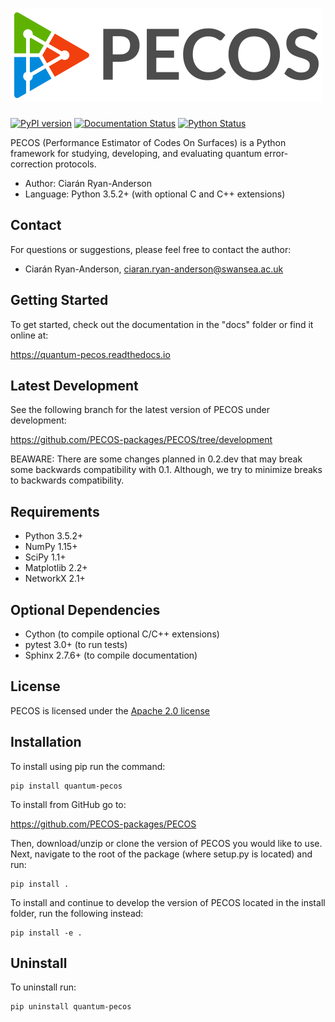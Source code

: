 ![PECOS](docs/images/pecos_large_logo.png)
=======================================

[![PyPI version](https://badge.fury.io/py/quantum-pecos.svg)](https://badge.fury.io/py/quantum-pecos)
[![Documentation Status](https://readthedocs.org/projects/quantum-pecos/badge/?version=latest)](https://quantum-pecos.readthedocs.io/en/latest/?badge=latest)
[![Python Status](https://img.shields.io/badge/python-3.5.2%2C%203.6%2C%203.7-brightgreen.svg)](https://img.shields.io/badge/python-3.5.2%2C%203.6%2C%203.7-brightgreen.svg)

PECOS (Performance Estimator of Codes On Surfaces) is a Python framework for studying, developing, and evaluating 
quantum error-correction protocols.

- Author: Ciarán Ryan-Anderson
- Language: Python 3.5.2+ (with optional C and C++ extensions)

## Contact

 For questions or suggestions, please feel free to contact the author:
 
   - Ciarán Ryan-Anderson, ciaran.ryan-anderson@swansea.ac.uk
   
## Getting Started

To get started, check out the documentation in the "docs" folder or find it online at:

https://quantum-pecos.readthedocs.io
   
## Latest Development

See the following branch for the latest version of PECOS under development:

https://github.com/PECOS-packages/PECOS/tree/development

BEAWARE: There are some changes planned in 0.2.dev that may break some backwards compatibility with 0.1. Although, we try to minimize breaks to backwards compatibility.

## Requirements
- Python 3.5.2+
- NumPy 1.15+
- SciPy 1.1+
- Matplotlib 2.2+
- NetworkX 2.1+

## Optional Dependencies

- Cython (to compile optional C/C++ extensions)
- pytest 3.0+ (to run tests)
- Sphinx 2.7.6+ (to compile documentation)

## License

PECOS is licensed under the [Apache 2.0 license](https://github.com/PECOS-packages/PECOS/blob/master/LICENSE)

## Installation

To install using pip run the command:
```
pip install quantum-pecos
```

To install from GitHub go to:

https://github.com/PECOS-packages/PECOS

Then, download/unzip or clone the version of PECOS you would like to use. Next, navigate to the root of the package 
(where setup.py is located) and run:
```
pip install .
```

To install and continue to develop the version of PECOS located in the install folder, run the
 following instead:
```
pip install -e .
```

## Uninstall

To uninstall run:
```
pip uninstall quantum-pecos
```
